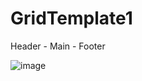 # GridTemplate1
Header - Main - Footer

![image](https://github.com/alexnewman42/GridTemplate1/assets/17182105/abac1c62-5494-4016-a8c2-9f6ca977ac19)
